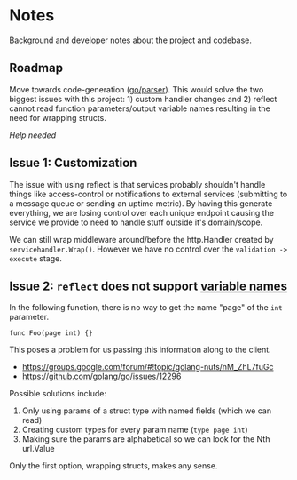 # Notes

Background and developer notes about the project and codebase.

## Roadmap

Move towards code-generation ([go/parser](https://golang.org/pkg/go/parser/)). This would solve the two biggest issues with this project: 1) custom handler changes and 2) reflect cannot read function parameters/output variable names resulting in the need for wrapping structs.

_Help needed_

## Issue 1: Customization

The issue with using reflect is that services probably shouldn't handle things like access-control or notifications to external services (submitting to a message queue or sending an uptime metric). By having this generate everything, we are losing control over each unique endpoint causing the service we provide to need to handle stuff outside it's domain/scope.

We can still wrap middleware around/before the http.Handler created by `servicehandler.Wrap()`. However we have no control over the `validation -> execute` stage.

## Issue 2: `reflect` does not support [variable names](https://stackoverflow.com/questions/31377433/getting-method-parameter-names-in-golang)

In the following function, there is no way to get the name "page" of the `int` parameter.

    func Foo(page int) {}

This poses a problem for us passing this information along to the client.

- https://groups.google.com/forum/#!topic/golang-nuts/nM_ZhL7fuGc
- https://github.com/golang/go/issues/12296

Possible solutions include:

1. Only using params of a struct type with named fields (which we can read)
2. Creating custom types for every param name (`type page int`)
3. Making sure the params are alphabetical so we can look for the Nth url.Value

Only the first option, wrapping structs, makes any sense.
